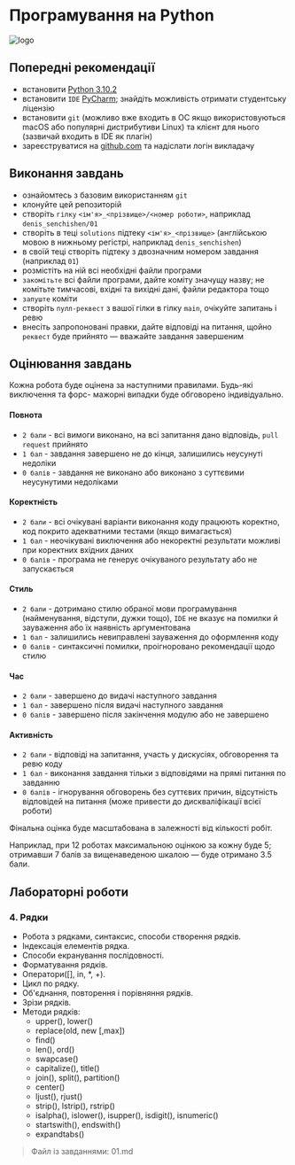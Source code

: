 # Програмування на Python
![logo](https://imagesbase.ru/file/10631/1024x600/10631_1024x600.png)

## Попередні рекомендації

- встановити [Python 3.10.2](https://www.python.org/downloads/release/python-3102/)
- встановити `IDE` [PyCharm](https://www.jetbrains.com/pycharm/download/); знайдіть можливість отримати студентську ліцензію
- встановити `git` (можливо вже входить в ОС якщо використовуються macOS або
  популярні дистрибутиви Linux) та клієнт для нього 
  (зазвичай входить в IDE як плагін)
- зареєструватися на [github.com](https://github.com) 
  та надіслати логін викладачу

## Виконання завдань

- ознайомтесь з базовим використанням `git`
- клонуйте цей репозиторій
- створіть `гілку` `<ім'я>_<прізвище>/<номер роботи>`, 
  наприклад `denis_senchishen/01`
- створіть в теці `solutions` підтеку `<ім'я>_<прізвище>` (англійською мовою в
  нижньому регістрі, наприклад `denis_senchishen`)
- в своїй теці створіть підтеку з двозначним номером завдання (наприклад `01`)
- розмістіть на ній всі необхідні файли програми
- `закомітьте` всі файли програми, дайте коміту значущу назву; не комітьте 
  тимчасові, вхідні та вихідні дані, файли редактора тощо
- `запуште` коміти
- створіть `пулл-реквест` з вашої гілки в гілку `main`, очікуйте запитань і ревю
- внесіть запропоновані правки, дайте відповіді на питання,
  щойно `реквест` буде прийнято — вважайте завдання завершеним
  
## Оцінювання завдань

Кожна робота буде оцінена за наступними правилами. Будь-які виключення та форс-
мажорні випадки буде обговорено індивідуально.

#### Повнота
- `2 бали` - всі вимоги виконано, на всі запитання дано відповідь, 
  `pull request` прийнято
- `1 бал` - завдання завершено не до кінця, залишились неусунуті недоліки 
- `0 балів` - завдання не виконано або виконано з суттєвими 
  неусунутими недоліками
#### Коректність
- `2 бали` - всі очікувані варіанти виконання коду працюють коректно, 
  код покрито адекватними тестами (якщо вимагається)
- `1 бал` - неочікувані виключення або некоректні результати можливі при
  коректних вхідних даних
- `0 балів` - програма не генерує очікуваного результату або не запускається
#### Стиль
- `2 бали` - дотримано стилю обраної мови програмування (найменування, відступи,
  дужки тощо), `IDE` не вказує на помилки й зауваження або їх наявність 
  аргументована
- `1 бал` - залишились невиправлені зауваження до оформлення коду
- `0 балів` - синтаксичні помилки, проігноровано рекомендації щодо стилю
#### Час
- `2 бали` - завершено до видачі наступного завдання
- `1 бал` - завершено після видачі наступного завдання
- `0 балів` - завершено після закінчення модулю або не завершено
#### Активність
- `2 бали` - відповіді на запитання, участь у дискусіях, обговорення та 
  ревю коду
- `1 бал` - виконання завдання тільки з відповідями на прямі питання по завданню
- `0 балів` - ігнорування обговорень без суттєвих причин, відсутність відповідей
на питання (може привести до дискваліфікації всієї роботи)
  
Фінальна оцінка буде масштабована в залежності від кількості робіт.

Наприклад, при 12 роботах максимальною оцінкою за кожну буде 5;
отримавши 7 балів за вищенаведеною шкалою — буде отримано 3.5 бали.

## Лабораторні роботи

### 4. Рядки
+ Робота з рядками, синтаксис, способи створення рядків.
+ Індексація елементів рядка.
+ Способи екранування послідовності.
+ Форматування рядків.
+ Оператори([], in, *, +).
+ Цикл по рядку.
+ Об'єднання, повторення і порівняння рядків.
+ Зрізи рядків.
+ Методи рядків:
    + upper(), lower()
    + replace(old, new [,max])
    + find()
    + len(), ord()
    + swapcase()
    + capitalize(), title()
    + join(), split(), partition()
    + center()
    + ljust(), rjust()
    + strip(), lstrip(), rstrip()
    + isalpha(), islower(), isupper(), isdigit(), isnumeric()
    + startswith(), endswith()
    + expandtabs()
> Файл із завданнями: 01.md








    
